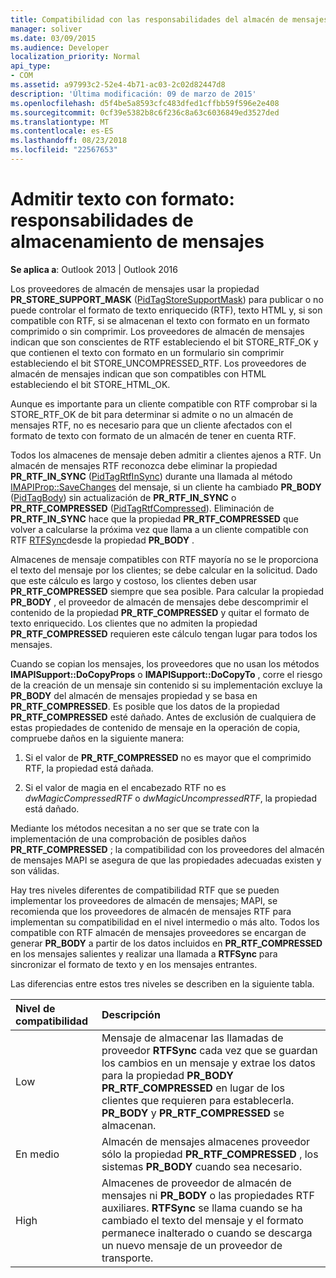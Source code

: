 ```yaml
---
title: Compatibilidad con las responsabilidades del almacén de mensajes con formato de texto
manager: soliver
ms.date: 03/09/2015
ms.audience: Developer
localization_priority: Normal
api_type:
- COM
ms.assetid: a97993c2-52e4-4b71-ac03-2c02d82447d8
description: 'Última modificación: 09 de marzo de 2015'
ms.openlocfilehash: d5f4be5a8593cfc483dfed1cffbb59f596e2e408
ms.sourcegitcommit: 0cf39e5382b8c6f236c8a63c6036849ed3527ded
ms.translationtype: MT
ms.contentlocale: es-ES
ms.lasthandoff: 08/23/2018
ms.locfileid: "22567653"
---
```

# <a name="supporting-formatted-text-message-store-responsibilities"></a>Admitir texto con formato: responsabilidades de almacenamiento de mensajes

  
  
**Se aplica a**: Outlook 2013 | Outlook 2016 
  
Los proveedores de almacén de mensajes usar la propiedad **PR_STORE_SUPPORT_MASK** ([PidTagStoreSupportMask](pidtagstoresupportmask-canonical-property.md)) para publicar o no puede controlar el formato de texto enriquecido (RTF), texto HTML y, si son compatible con RTF, si se almacenan el texto con formato en un formato comprimido o sin comprimir. Los proveedores de almacén de mensajes indican que son conscientes de RTF estableciendo el bit STORE_RTF_OK y que contienen el texto con formato en un formulario sin comprimir estableciendo el bit STORE_UNCOMPRESSED_RTF. Los proveedores de almacén de mensajes indican que son compatibles con HTML estableciendo el bit STORE_HTML_OK.
  
Aunque es importante para un cliente compatible con RTF comprobar si la STORE_RTF_OK de bit para determinar si admite o no un almacén de mensajes RTF, no es necesario para que un cliente afectados con el formato de texto con formato de un almacén de tener en cuenta RTF. 
  
Todos los almacenes de mensaje deben admitir a clientes ajenos a RTF. Un almacén de mensajes RTF reconozca debe eliminar la propiedad **PR_RTF_IN_SYNC** ([PidTagRtfInSync](pidtagrtfinsync-canonical-property.md)) durante una llamada al método [IMAPIProp::SaveChanges](imapiprop-savechanges.md) del mensaje, si un cliente ha cambiado **PR_BODY** ([PidTagBody](pidtagbody-canonical-property.md)) sin actualización de **PR_RTF_IN_SYNC** o **PR_RTF_COMPRESSED** ([PidTagRtfCompressed](pidtagrtfcompressed-canonical-property.md)). Eliminación de **PR_RTF_IN_SYNC** hace que la propiedad **PR_RTF_COMPRESSED** que volver a calcularse la próxima vez que llama a un cliente compatible con RTF [RTFSync](rtfsync.md)desde la propiedad **PR_BODY** . 
  
Almacenes de mensaje compatibles con RTF mayoría no se le proporciona el texto del mensaje por los clientes; se debe calcular en la solicitud. Dado que este cálculo es largo y costoso, los clientes deben usar **PR_RTF_COMPRESSED** siempre que sea posible. Para calcular la propiedad **PR_BODY** , el proveedor de almacén de mensajes debe descomprimir el contenido de la propiedad **PR_RTF_COMPRESSED** y quitar el formato de texto enriquecido. Los clientes que no admiten la propiedad **PR_RTF_COMPRESSED** requieren este cálculo tengan lugar para todos los mensajes. 
  
Cuando se copian los mensajes, los proveedores que no usan los métodos **IMAPISupport::DoCopyProps** o **IMAPISupport::DoCopyTo** , corre el riesgo de la creación de un mensaje sin contenido si su implementación excluye la **PR_BODY** del almacén de mensajes propiedad y se basa en **PR_RTF_COMPRESSED**. Es posible que los datos de la propiedad **PR_RTF_COMPRESSED** esté dañado. Antes de exclusión de cualquiera de estas propiedades de contenido de mensaje en la operación de copia, compruebe daños en la siguiente manera: 
  
1. Si el valor de **PR_RTF_COMPRESSED** no es mayor que el comprimido RTF, la propiedad está dañada. 
    
2. Si el valor de magia en el encabezado RTF no es _dwMagicCompressedRTF_ o _dwMagicUncompressedRTF_, la propiedad está dañado.
    
Mediante los métodos necesitan a no ser que se trate con la implementación de una comprobación de posibles daños **PR_RTF_COMPRESSED** ; la compatibilidad con los proveedores del almacén de mensajes MAPI se asegura de que las propiedades adecuadas existen y son válidas. 
  
Hay tres niveles diferentes de compatibilidad RTF que se pueden implementar los proveedores de almacén de mensajes; MAPI, se recomienda que los proveedores de almacén de mensajes RTF para implementan su compatibilidad en el nivel intermedio o más alto. Todos los compatible con RTF almacén de mensajes proveedores se encargan de generar **PR_BODY** a partir de los datos incluidos en **PR_RTF_COMPRESSED** en los mensajes salientes y realizar una llamada a **RTFSync** para sincronizar el formato de texto y en los mensajes entrantes. 
  
Las diferencias entre estos tres niveles se describen en la siguiente tabla. 
  
|**Nivel de compatibilidad**|**Descripción**|
|:-----|:-----|
|Low  <br/> |Mensaje de almacenar las llamadas de proveedor **RTFSync** cada vez que se guardan los cambios en un mensaje y extrae los datos para la propiedad **PR_BODY** **PR_RTF_COMPRESSED** en lugar de los clientes que requieren para establecerla. **PR_BODY** y **PR_RTF_COMPRESSED** se almacenan.  <br/> |
|En medio  <br/> |Almacén de mensajes almacenes proveedor sólo la propiedad **PR_RTF_COMPRESSED** , los sistemas **PR_BODY** cuando sea necesario.  <br/> |
|High  <br/> |Almacenes de proveedor de almacén de mensajes ni **PR_BODY** o las propiedades RTF auxiliares. **RTFSync** se llama cuando se ha cambiado el texto del mensaje y el formato permanece inalterado o cuando se descarga un nuevo mensaje de un proveedor de transporte.  <br/> |
   

